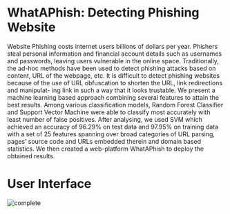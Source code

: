# WhatAPhish: Detecting Phishing Website
Website Phishing costs internet users billions of dollars per year. Phishers steal personal information and financial account details such as usernames and passwords, leaving users vulnerable in the online space. Traditionally, the ad-hoc methods have been used to detect phishing attacks based on content, URL of the webpage, etc. It is difficult to detect phishing websites because of the use of URL obfuscation to shorten the URL, link redirections and manipulat- ing link in such a way that it looks trustable. We present a machine learning based approach combining several features to attain the best results. Among various classification models, Random Forest Classifier and Support Vector Machine were able to classify most accurately with least number of false positives. After analysing, we used SVM which achieved an accuracy of 96.29% on test data and 97.95% on training data with a set of 25 features spanning over broad categories of URL parsing, pages’ source code and URLs embedded therein and domain based statistics. We then created a web-platform WhatAPhish to deploy the obtained results.

# User Interface
![complete](https://user-images.githubusercontent.com/43923076/102724382-39fad680-4335-11eb-84e9-f619deb447f6.png)

